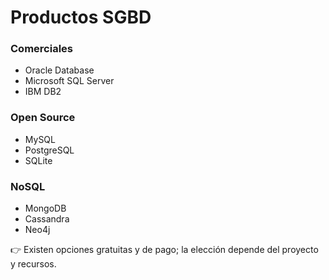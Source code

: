 # Productos SGBD

### Comerciales
- Oracle Database
- Microsoft SQL Server
- IBM DB2

### Open Source
- MySQL
- PostgreSQL
- SQLite

### NoSQL
- MongoDB
- Cassandra
- Neo4j

👉 Existen opciones gratuitas y de pago; la elección depende del proyecto y recursos.
